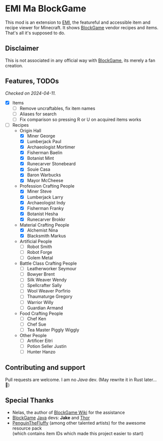 # EMI Ma BlockGame

This mod is an extension to [EMI](https://github.com/emilyploszaj/emi), the featureful and accessible item and recipe viewer for Minecraft. It shows [BlockGame](https://blockgame.info/) vendor recipes and items. That's all it's supposed to do.

## Disclaimer

This is not associated in any official way with [BlockGame](https://blockgame.info/), its merely a fan creation.

## Features, TODOs

_Checked on 2024-04-11._

- [x] Items
  - [ ] Remove uncraftables, fix item names
  - [ ] Aliases for search
  - [ ] Fix comparison so pressing R or U on acquired items works
- [ ] Recipes
  - Origin Hall
    - [x] Miner George
    - [x] Lumberjack Paul
    - [x] Archaeologist Mortimer
    - [x] Fisherman Baelin
    - [x] Botanist Mint
    - [x] Runecarver Stonebeard
    - [x] Souie Casa
    - [x] Baron Warbucks
    - [x] Mayor McCheese
  - Profession Crafting People
    - [x] Miner Steve
    - [x] Lumberjack Larry
    - [x] Archaeologist Indy
    - [x] Fisherman Franky
    - [x] Botanist Hesha
    - [x] Runecarver Brokkr
  - Material Crafting People
    - [x] Alchemist Nina
    - [x] Blacksmith Markus
  - Artificial People
    - [ ] Robot Smith
    - [ ] Robot Forge
    - [ ] Golem Metal
  - Battle Class Crafting People
    - [ ] Leatherworker Seymour
    - [ ] Bowyer Brent
    - [ ] Silk Weaver Wendy
    - [ ] Spellcrafter Sally
    - [ ] Wool Weaver Porfirio
    - [ ] Thaumaturge Gregory
    - [ ] Warrior Willy
    - [ ] Guardian Armand
  - Food Crafting People
    - [ ] Chef Ken
    - [ ] Chef Sue
    - [ ] Tea Master Piggly Wiggly
  - Other People
    - [ ] Artificer Eitri
    - [ ] Potion Seller Justin
    - [ ] Hunter Hanzo

## Contributing and support

Pull requests are welcome. I am no _Java_ dev. (May rewrite it in Rust later... 🦀)

## Special Thanks

- Nelas, the author of [BlockGame Wiki](https://blockgame.piratesoftware.wiki) for the assistance
- [BlockGame](https://piratesoftware.wiki/wiki/Blockgame) [Java](https://piratesoftware.wiki/wiki/Java) devs: **Jake** and [Thor](https://piratesoftware.wiki/wiki/Thor)
- [PenguinTheFluffy](https://piratesoftware.wiki/wiki/PenguinTheFluffy) (among other talented artists) for the awesome resource pack  
  (which contains item IDs which made this project easier to start)
